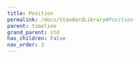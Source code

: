 ```yaml
---
title: Position
permalink: /docs/StandardLibrary#Position
parent: timeline
grand_parent: std
has_children: False
nav_order: 3
---
```

